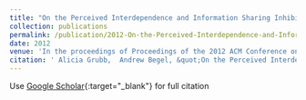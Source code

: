 ```yaml
---
title: "On the Perceived Interdependence and Information Sharing Inhibitions of Enterprise Software Engineers"
collection: publications
permalink: /publication/2012-On-the-Perceived-Interdependence-and-Information-Sharing-Inhibitions-of-Enterprise-Software-Engineers
date: 2012
venue: 'In the proceedings of Proceedings of the 2012 ACM Conference on Computer Supported Cooperative Work textbackslashnormalfont (textbackslashbf CSCW)'
citation: ' Alicia Grubb,  Andrew Begel, &quot;On the Perceived Interdependence and Information Sharing Inhibitions of Enterprise Software Engineers.&quot; In the proceedings of Proceedings of the 2012 ACM Conference on Computer Supported Cooperative Work textbackslashnormalfont (textbackslashbf CSCW), 2012.'
---
```

Use [Google Scholar](https://scholar.google.com/scholar?q=On+the+Perceived+Interdependence+and+Information+Sharing+Inhibitions+of+Enterprise+Software+Engineers){:target="_blank"} for full citation